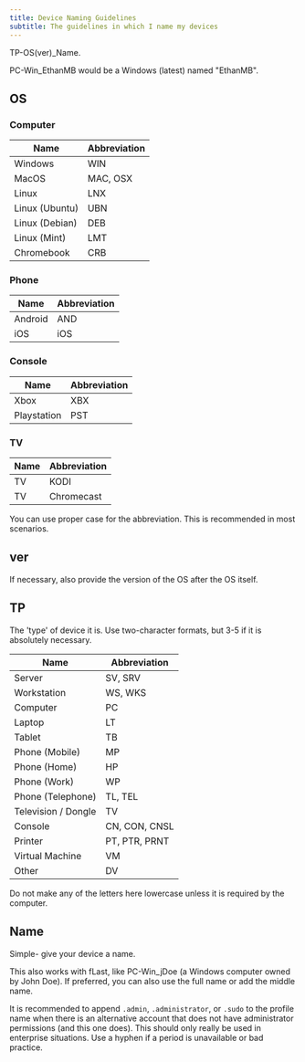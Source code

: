```yaml
---
title: Device Naming Guidelines
subtitle: The guidelines in which I name my devices
---
```


TP-OS(ver)\_Name.

PC-Win_EthanMB would be a Windows (latest) named "EthanMB".

## OS

### Computer

| Name | Abbreviation |
|------|--------------|
| Windows | WIN |
| MacOS | MAC, OSX |
| Linux | LNX |
| Linux (Ubuntu) | UBN |
| Linux (Debian) | DEB |
| Linux (Mint) | LMT |
| Chromebook | CRB |

### Phone

| Name | Abbreviation |
|------|--------------|
| Android | AND |
| iOS | iOS |

### Console

| Name | Abbreviation |
|------|--------------|
| Xbox | XBX |
| Playstation | PST |

### TV

| Name | Abbreviation |
|------|--------------|
| TV | KODI | KDI |
| TV | Chromecast | CRC |

You can use proper case for the abbreviation. This is recommended in most scenarios.

## ver

If necessary, also provide the version of the OS after the OS itself.

## TP

The 'type' of device it is. Use two-character formats, but 3-5 if it is absolutely necessary.

| Name | Abbreviation |
|------|--------------|
| Server | SV, SRV |
| Workstation | WS, WKS |
| Computer | PC |
| Laptop | LT |
| Tablet | TB |
| Phone (Mobile) | MP |
| Phone (Home) | HP |
| Phone (Work) | WP |
| Phone (Telephone) | TL, TEL |
| Television / Dongle | TV |
| Console | CN, CON, CNSL |
| Printer | PT, PTR, PRNT |
| Virtual Machine | VM |
| Other | DV |

Do not make any of the letters here lowercase unless it is required by the computer.

## Name

Simple- give your device a name.

This also works with fLast, like PC-Win_jDoe (a Windows computer owned by John Doe). If preferred, you can also use the full name or add the middle name.

It is recommended to append `.admin`, `.administrator`, or `.sudo` to the profile name when there is an alternative account that does not have administrator permissions (and this one does). This should only really be used in enterprise situations. Use a hyphen if a period is unavailable or bad practice.
